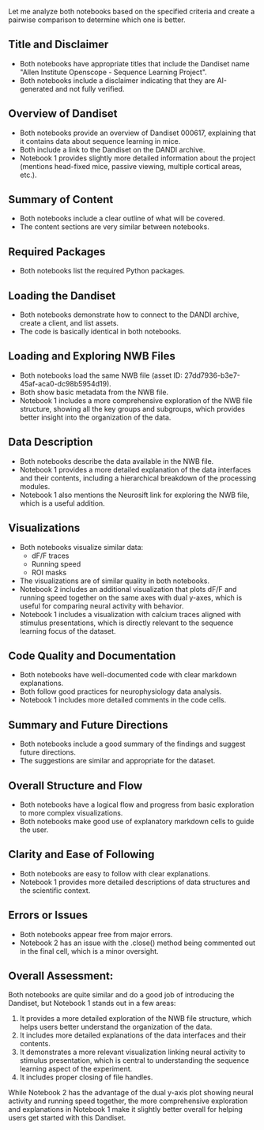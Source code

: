 Let me analyze both notebooks based on the specified criteria and create a pairwise comparison to determine which one is better.

## Title and Disclaimer
- Both notebooks have appropriate titles that include the Dandiset name "Allen Institute Openscope - Sequence Learning Project".
- Both notebooks include a disclaimer indicating that they are AI-generated and not fully verified.

## Overview of Dandiset
- Both notebooks provide an overview of Dandiset 000617, explaining that it contains data about sequence learning in mice.
- Both include a link to the Dandiset on the DANDI archive.
- Notebook 1 provides slightly more detailed information about the project (mentions head-fixed mice, passive viewing, multiple cortical areas, etc.).

## Summary of Content
- Both notebooks include a clear outline of what will be covered.
- The content sections are very similar between notebooks.

## Required Packages
- Both notebooks list the required Python packages.

## Loading the Dandiset
- Both notebooks demonstrate how to connect to the DANDI archive, create a client, and list assets.
- The code is basically identical in both notebooks.

## Loading and Exploring NWB Files
- Both notebooks load the same NWB file (asset ID: 27dd7936-b3e7-45af-aca0-dc98b5954d19).
- Both show basic metadata from the NWB file.
- Notebook 1 includes a more comprehensive exploration of the NWB file structure, showing all the key groups and subgroups, which provides better insight into the organization of the data.

## Data Description
- Both notebooks describe the data available in the NWB file.
- Notebook 1 provides a more detailed explanation of the data interfaces and their contents, including a hierarchical breakdown of the processing modules.
- Notebook 1 also mentions the Neurosift link for exploring the NWB file, which is a useful addition.

## Visualizations
- Both notebooks visualize similar data:
  - dF/F traces
  - Running speed
  - ROI masks
- The visualizations are of similar quality in both notebooks.
- Notebook 2 includes an additional visualization that plots dF/F and running speed together on the same axes with dual y-axes, which is useful for comparing neural activity with behavior.
- Notebook 1 includes a visualization with calcium traces aligned with stimulus presentations, which is directly relevant to the sequence learning focus of the dataset.

## Code Quality and Documentation
- Both notebooks have well-documented code with clear markdown explanations.
- Both follow good practices for neurophysiology data analysis.
- Notebook 1 includes more detailed comments in the code cells.

## Summary and Future Directions
- Both notebooks include a good summary of the findings and suggest future directions.
- The suggestions are similar and appropriate for the dataset.

## Overall Structure and Flow
- Both notebooks have a logical flow and progress from basic exploration to more complex visualizations.
- Both notebooks make good use of explanatory markdown cells to guide the user.

## Clarity and Ease of Following
- Both notebooks are easy to follow with clear explanations.
- Notebook 1 provides more detailed descriptions of data structures and the scientific context.

## Errors or Issues
- Both notebooks appear free from major errors.
- Notebook 2 has an issue with the .close() method being commented out in the final cell, which is a minor oversight.

## Overall Assessment:
Both notebooks are quite similar and do a good job of introducing the Dandiset, but Notebook 1 stands out in a few areas:
1. It provides a more detailed exploration of the NWB file structure, which helps users better understand the organization of the data.
2. It includes more detailed explanations of the data interfaces and their contents.
3. It demonstrates a more relevant visualization linking neural activity to stimulus presentation, which is central to understanding the sequence learning aspect of the experiment.
4. It includes proper closing of file handles.

While Notebook 2 has the advantage of the dual y-axis plot showing neural activity and running speed together, the more comprehensive exploration and explanations in Notebook 1 make it slightly better overall for helping users get started with this Dandiset.